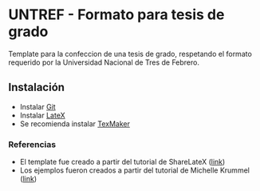 # UNTREF - Formato para tesis de grado
Template para la confeccion de una tesis de grado, respetando el formato requerido por la Universidad Nacional de Tres de Febrero.
## Instalación
* Instalar [Git](https://git-scm.com/book/es/v2/Inicio---Sobre-el-Control-de-Versiones-Instalaci%C3%B3n-de-Git)
* Instalar [LateX](https://www.latex-project.org/get/)
* Se recomienda instalar [TexMaker](http://www.xm1math.net/texmaker/)
### Referencias
* El template fue creado a partir del tutorial de ShareLateX ([link](https://www.youtube.com/playlist?list=PLCRFsOKSM7eNGNghvT6QdzsDYwSTZxqjC))
* Los ejemplos fueron creados a partir del tutorial de Michelle Krummel ([link](https://www.youtube.com/playlist?list=PL1D4EAB31D3EBC449))
 
 
